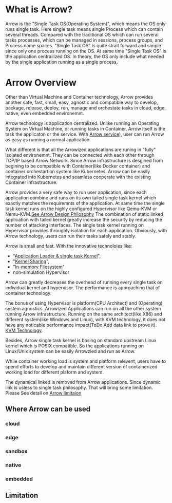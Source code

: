 # What is Arrow?
Arrow is the "Single Task OS(Operating System)", which means the OS only runs single task. Here single task means single Process which can contain several threads.
Compared with the traditional OS which can run several tasks processes, which can be managed in sessions, process groups, and Process name spaces. "Single Task OS" is quite strait forward and simple since only one process running on the OS. 
At same time "Single Task OS" is the application centrailized OS. In theory, the OS only include what needed by the single application running as a single process. 

# Arrow Overview
Other than Virtual Machine and Container technology, Arrow provides another safe, fast, small, easy, agnostic and compatible  way to develop, package, release, deploy, run, manage and orchestate tasks in cloud, edge, native, even embedded environemnt.

Arrow technology is application centralized. Unlike running an Operating System on Virtual Machine, or running tasks in Container, Arrow itself is the task the applicaton or the service. With [Arrow service)](/path/to/Arrow_Infrastructure), user can run Arrow as easy as running a normal application.

What different is that all the Arrowized applications are runing in "fully" isolated environemnt. They can be connected with each other through TCP/IP based Arrow Network. Since Arrow infrastructure is desgined from begining to be compatible with Container(like Docker container) and container orchestartion system like Kubernetes. Arrow can be easily integrated into Kubernetes and seamless cooperate with the existing Container infrastructure.

Arrow provides a very safe way to run user application, since each application combine and runs on its own tailed single task kernel which exactly matches the requiremnts of the application. At same time the single task kernel runs on the highly configured Hypervisor like Qemu-KVM or Nemu-KVM.[See Arrow Design Philosophy](/path/to/Arrow_Philosophy) The combination of static linked application with tailed kernel greatly increase the security by reducing the number of attacking interfaces. The single task kernel running on Hypervisor provides throughly isolation for each application. Obviously, with Arrow technology, users can run their tasks safely and stably. 

Arrow is small and fast. With the innovative technoloies like:

- "[Application Loader & single task Kernel](/path/to/Arrow_Application_Loader_Single_Task_Kernel)", 
- "[Kernel Sharing](/path/to/Arrow_Kernel_Sharing)",
- "[In-memory Filesystem](/path/to/Arrow_In_memory_Filesystem)"
- non-simulation Hypervisor

Arrow can greatly decreases the overhead of running every single task on individual kernel and hypervisor. The performance is approaching that of container technology.

The bonus of using Hypervisor is platform(CPU Architect) and (Operating) system agnostics. Arrowized Applications can run on all the other system running Arrow infrastructure. Running on the same architect(like X86) and different system(like Windows and Linux), with KVM technology, it does not have any noticable performance impact(ToDo Add data link to prove it). [KVM Technology](https://www.linux-kvm.org/page/Main_Page).     

Besides, Arrow single task kernel is basing on standard upstream Linux kernel which is POSIX compatible. So the applications running on Linux/Unix system can be easily Arrowzied and run as Arrow.

While container working load is system and platform relevent, users have to spend efforts to develop and maintain different version of containerized working load for different plaform and system.

The dynamical linked is removed from Arrow applications. Since dynamic link is usless to single task philosophy. That will bring some limitation. Please See detail on [Arrow limitaion](/path/to/Arrow_Limitation)

## Where Arrow can be used
### cloud
### edge
### sandbox
### native
### embedded

## Limitation
